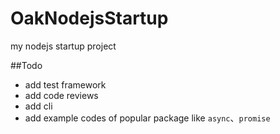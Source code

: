 OakNodejsStartup
================

my nodejs startup project

##Todo

* add test framework
* add code reviews
* add cli
* add example codes of popular package like `async`、`promise`
